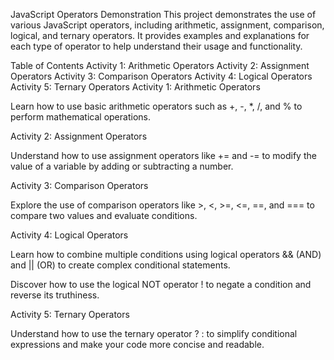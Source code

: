 JavaScript Operators Demonstration
This project demonstrates the use of various JavaScript operators, including arithmetic, assignment, comparison, logical, and ternary operators. It provides examples and explanations for each type of operator to help understand their usage and functionality.

Table of Contents
Activity 1: Arithmetic Operators
Activity 2: Assignment Operators
Activity 3: Comparison Operators
Activity 4: Logical Operators
Activity 5: Ternary Operators
Activity 1: Arithmetic Operators

Learn how to use basic arithmetic operators such as +, -, \*, /, and % to perform mathematical operations.

Activity 2: Assignment Operators

Understand how to use assignment operators like += and -= to modify the value of a variable by adding or subtracting a number.

Activity 3: Comparison Operators

Explore the use of comparison operators like >, <, >=, <=, ==, and === to compare two values and evaluate conditions.

Activity 4: Logical Operators

Learn how to combine multiple conditions using logical operators && (AND) and || (OR) to create complex conditional statements.

Discover how to use the logical NOT operator ! to negate a condition and reverse its truthiness.

Activity 5: Ternary Operators

Understand how to use the ternary operator ? : to simplify conditional expressions and make your code more concise and readable.
